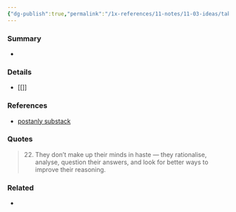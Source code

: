 ```yaml
---
{"dg-publish":true,"permalink":"/1x-references/11-notes/11-03-ideas/take-your-time-to-make-your-mind-up-or-make-a-decision/","title":"Take your time to make your mind up or make a decision","created":"2024-11-25T11:18:48.456+03:00","updated":"2024-12-03T22:30:49.700+03:00"}
---
```



### Summary
- 

### Details
- [[]]

### References
- [postanly substack](https://postanly.substack.com/p/50-habits-of-lifelong-learners-the)

### Quotes
> 22. They don’t make up their minds in haste — they rationalise, analyse, question their answers, and look for better ways to improve their reasoning.


### Related
- 